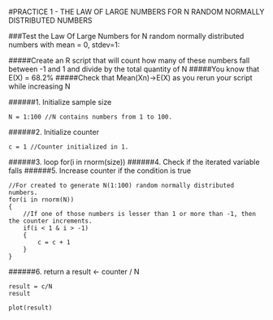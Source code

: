#PRACTICE 1 - THE LAW OF LARGE NUMBERS FOR N RANDOM NORMALLY DISTRIBUTED NUMBERS

###Test the Law Of Large Numbers for N random normally distributed numbers with mean = 0, stdev=1:

#####Create an R script that will count how many of these numbers fall between -1 and 1 and divide by the total quantity of N
#####You know that E(X) = 68.2%
#####Check that Mean(Xn)->E(X) as you rerun your script while increasing N

######1. Initialize sample size

	N = 1:100 //N contains numbers from 1 to 100.

######2. Initialize counter

	c = 1 //Counter initialized in 1.

######3. loop for(i in rnorm(size))
######4. Check if the iterated variable falls
######5. Increase counter if the condition is true

	//For created to generate N(1:100) random normally distributed numbers.
	for(i in rnorm(N))
	{
		//If one of those numbers is lesser than 1 or more than -1, then the counter increments.
		if(i < 1 & i > -1)
		{
			c = c + 1
		}
	}

######6. return a result <- counter / N

	result = c/N
	result
	
	plot(result)